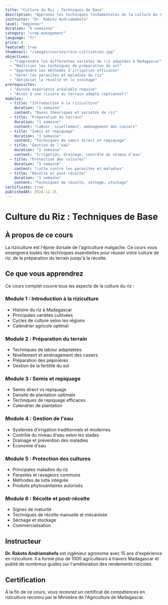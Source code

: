 ```yaml
---
title: "Culture du Riz : Techniques de Base"
description: "Apprenez les techniques fondamentales de la culture du riz adaptées au climat de Madagascar."
instructor: "Dr. Rakoto Andriamahefa"
level: "beginner"
duration: "6 semaines"
category: "crop-management"
language: "fr"
price: 0
featured: true
thumbnail: "/images/courses/rice-cultivation.jpg"
objectives:
  - "Comprendre les différentes variétés de riz adaptées à Madagascar"
  - "Maîtriser les techniques de préparation du sol"
  - "Apprendre les méthodes d'irrigation efficaces"
  - "Gérer les parasites et maladies du riz"
  - "Optimiser la récolte et le stockage"
prerequisites:
  - "Aucune expérience préalable requise"
  - "Accès à une rizière ou terrain adapté (optionnel)"
modules:
  - title: "Introduction à la riziculture"
    duration: "1 semaine"
    content: "Bases théoriques et variétés de riz"
  - title: "Préparation du terrain"
    duration: "1 semaine"
    content: "Labour, nivellement, aménagement des casiers"
  - title: "Semis et repiquage"
    duration: "1 semaine"
    content: "Techniques de semis direct et repiquage"
  - title: "Gestion de l'eau"
    duration: "1 semaine"
    content: "Irrigation, drainage, contrôle du niveau d'eau"
  - title: "Protection des cultures"
    duration: "1 semaine"
    content: "Lutte contre les parasites et maladies"
  - title: "Récolte et post-récolte"
    duration: "1 semaine"
    content: "Techniques de récolte, séchage, stockage"
certificate: true
publishedAt: 2024-12-15
---
```


# Culture du Riz : Techniques de Base

## À propos de ce cours

La riziculture est l'épine dorsale de l'agriculture malgache. Ce cours vous enseignera toutes les techniques essentielles pour réussir votre culture de riz, de la préparation du terrain jusqu'à la récolte.

## Ce que vous apprendrez

Ce cours complet couvre tous les aspects de la culture du riz :

### Module 1 : Introduction à la riziculture

- Histoire du riz à Madagascar
- Principales variétés cultivées
- Cycles de culture selon les régions
- Calendrier agricole optimal

### Module 2 : Préparation du terrain

- Techniques de labour adaptatées
- Nivellement et aménagement des casiers
- Préparation des pépinières
- Gestion de la fertilité du sol

### Module 3 : Semis et repiquage

- Semis direct vs repiquage
- Densité de plantation optimale
- Techniques de repiquage efficaces
- Calendrier de plantation

### Module 4 : Gestion de l'eau

- Systèmes d'irrigation traditionnels et modernes
- Contrôle du niveau d'eau selon les stades
- Drainage et prévention des maladies
- Économie d'eau

### Module 5 : Protection des cultures

- Principales maladies du riz
- Parasites et ravageurs communs
- Méthodes de lutte intégrée
- Produits phytosanitaires autorisés

### Module 6 : Récolte et post-récolte

- Signes de maturité
- Techniques de récolte manuelle et mécanisée
- Séchage et stockage
- Commercialisation

## Instructeur

**Dr. Rakoto Andriamahefa** est ingénieur agronome avec 15 ans d'expérience en riziculture. Il a formé plus de 1000 agriculteurs à travers Madagascar et publié de nombreux guides sur l'amélioration des rendements rizicoles.

## Certification

À la fin de ce cours, vous recevrez un certificat de compétences en riziculture reconnu par le Ministère de l'Agriculture de Madagascar.
